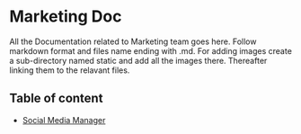 # Marketing Doc

All the Documentation related to Marketing team goes here.
Follow markdown format and files name ending with .md. For adding images create a sub-directory named static and add all the images there. Thereafter linking them to the relavant files.

## Table of content

- [Social Media Manager](Social_Media_Manager.md)
